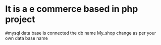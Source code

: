 # It is a e commerce based in php project
#mysql data base is connected the db name My_shop change as per your own data base name
